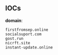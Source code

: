 
## IOCs

__domain__:

```text
firstfromsep.online
socialsuport.com
gost.run
nicrft.site
instant-update.online
```